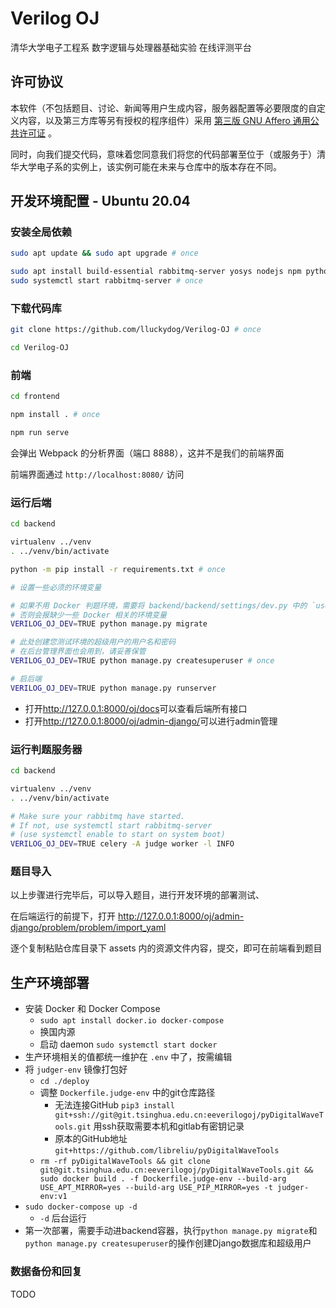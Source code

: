# Verilog OJ

清华大学电子工程系 数字逻辑与处理器基础实验 在线评测平台

## 许可协议

本软件（不包括题目、讨论、新闻等用户生成内容，服务器配置等必要限度的自定义内容，以及第三方库等另有授权的程序组件）采用 [第三版 GNU Affero 通用公共许可证](https://www.gnu.org/licenses/agpl-3.0.html) 。

同时，向我们提交代码，意味着您同意我们将您的代码部署至位于（或服务于）清华大学电子系的实例上，该实例可能在未来与仓库中的版本存在不同。

## 开发环境配置 - Ubuntu 20.04

### 安装全局依赖

```sh
sudo apt update && sudo apt upgrade # once

sudo apt install build-essential rabbitmq-server yosys nodejs npm python3-virtualenv # once
sudo systemctl start rabbitmq-server # once
```

### 下载代码库

```sh
git clone https://github.com/lluckydog/Verilog-OJ # once

cd Verilog-OJ
```

### 前端

```sh
cd frontend
```


```sh
npm install . # once
```

```sh
npm run serve
```

会弹出 Webpack 的分析界面（端口 8888），这并不是我们的前端界面

前端界面通过 `http://localhost:8080/` 访问

### 运行后端

```sh
cd backend
```

```sh
virtualenv ../venv
. ../venv/bin/activate

python -m pip install -r requirements.txt # once
```

```sh
# 设置一些必须的环境变量

# 如果不用 Docker 判题环境，需要将 backend/backend/settings/dev.py 中的 `use_docker` 修改为False
# 否则会报缺少一些 Docker 相关的环境变量
VERILOG_OJ_DEV=TRUE python manage.py migrate

# 此处创建您测试环境的超级用户的用户名和密码
# 在后台管理界面也会用到，请妥善保管
VERILOG_OJ_DEV=TRUE python manage.py createsuperuser # once

# 启后端
VERILOG_OJ_DEV=TRUE python manage.py runserver
```

- 打开<http://127.0.0.1:8000/oj/docs>可以查看后端所有接口
- 打开<http://127.0.0.1:8000/oj/admin-django/>可以进行admin管理

### 运行判题服务器

```sh
cd backend
```

```sh
virtualenv ../venv
. ../venv/bin/activate

# Make sure your rabbitmq have started.
# If not, use systemctl start rabbitmq-server
# (use systemctl enable to start on system boot)
VERILOG_OJ_DEV=TRUE celery -A judge worker -l INFO
```

### 题目导入

以上步骤进行完毕后，可以导入题目，进行开发环境的部署测试、

在后端运行的前提下，打开 http://127.0.0.1:8000/oj/admin-django/problem/problem/import_yaml

逐个复制粘贴仓库目录下 assets 内的资源文件内容，提交，即可在前端看到题目

## 生产环境部署

- 安装 Docker 和 Docker Compose
    - `sudo apt install docker.io docker-compose`
    - 换国内源
    - 启动 daemon `sudo systemctl start docker`
- 生产环境相关的值都统一维护在 `.env` 中了，按需编辑
- 将 `judger-env` 镜像打包好
    - `cd ./deploy`
    - 调整 `Dockerfile.judge-env` 中的git仓库路径
        - 无法连接GitHub `pip3 install git+ssh://git@git.tsinghua.edu.cn:eeverilogoj/pyDigitalWaveTools.git` 用ssh获取需要本机和gitlab有密钥记录
        - 原本的GitHub地址 `git+https://github.com/libreliu/pyDigitalWaveTools`
    - `rm -rf pyDigitalWaveTools && git clone git@git.tsinghua.edu.cn:eeverilogoj/pyDigitalWaveTools.git && sudo docker build . -f Dockerfile.judge-env --build-arg USE_APT_MIRROR=yes --build-arg USE_PIP_MIRROR=yes -t judger-env:v1`
- `sudo docker-compose up -d`
    - `-d` 后台运行
- 第一次部署，需要手动进backend容器，执行`python manage.py migrate`和`python manage.py createsuperuser`的操作创建Django数据库和超级用户

### 数据备份和回复

TODO
